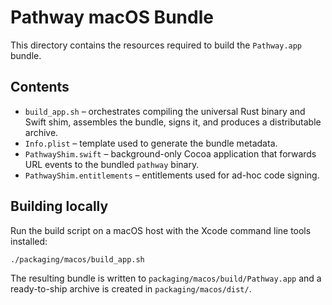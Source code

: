 # Pathway macOS Bundle

This directory contains the resources required to build the `Pathway.app` bundle.

## Contents

- `build_app.sh` &ndash; orchestrates compiling the universal Rust binary and Swift shim, assembles the bundle, signs it, and produces a distributable archive.
- `Info.plist` &ndash; template used to generate the bundle metadata.
- `PathwayShim.swift` &ndash; background-only Cocoa application that forwards URL events to the bundled `pathway` binary.
- `PathwayShim.entitlements` &ndash; entitlements used for ad-hoc code signing.

## Building locally

Run the build script on a macOS host with the Xcode command line tools installed:

```bash
./packaging/macos/build_app.sh
```

The resulting bundle is written to `packaging/macos/build/Pathway.app` and a ready-to-ship archive is created in `packaging/macos/dist/`.
